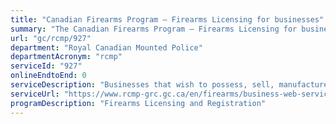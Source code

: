 ```yaml
---
title: "Canadian Firearms Program – Firearms Licensing for businesses"
summary: "The Canadian Firearms Program – Firearms Licensing for businesses service from Royal Canadian Mounted Police is not available end-to-end online, according to the GC Service Inventory."
url: "gc/rcmp/927"
department: "Royal Canadian Mounted Police"
departmentAcronym: "rcmp"
serviceId: "927"
onlineEndtoEnd: 0
serviceDescription: "Businesses that wish to possess, sell, manufacture or export firearms or ammunition must have a Firearms Business Licence (as mandated by the Firearms Act). A Firearms Business Licence is subject to renewal every 3 or 5 years (depending on the activity of the business). A Chief Firearms Officer maintains legal responsibility for the approval or refusal of Firearms Business Licences. All Firearms Business Licenses are held within CFIS."
serviceUrl: "https://www.rcmp-grc.gc.ca/en/firearms/business-web-services"
programDescription: "Firearms Licensing and Registration"
---
```

